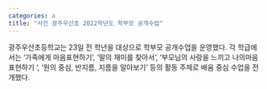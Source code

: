 ```yaml
---
categories: a
title: "사진 광주우산초 2022학년도 학부모 공개수업"
---
```

광주우산초등학교는 23일 전 학년을 대상으로 학부모 공개수업을 운영했다. 각 학급에서는 ‘가족에게 마음표현하기’, ‘말의 재미를 찾아서’, ‘부모님의 사랑을 느끼고 나의마음 표현하기 ’, ‘원의 중심, 반지름, 지름을 알아보기’ 등의 활동 주제로 배움 중심 수업을 전개했다.